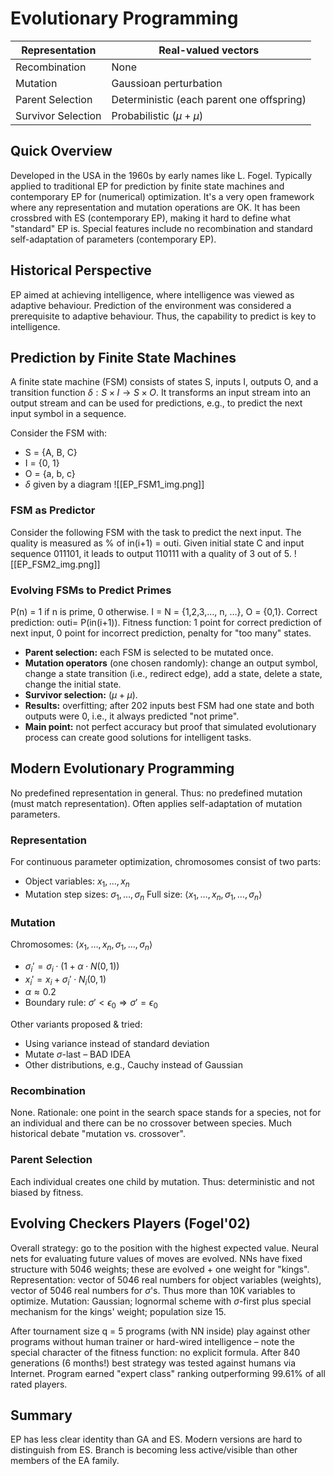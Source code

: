 
# Evolutionary Programming

| Representation     | Real-valued vectors                          |
| ------------------ | ------------------------------------ |
| Recombination      | None                     |
| Mutation           | Gaussioan perturbation                             |
| Parent Selection   | Deterministic (each parent one offspring) |
| Survivor Selection | Probabilistic ($\mu+\mu$)                                     |

## Quick Overview
Developed in the USA in the 1960s by early names like L. Fogel. Typically applied to traditional EP for prediction by finite state machines and contemporary EP for (numerical) optimization. It's a very open framework where any representation and mutation operations are OK. It has been crossbred with ES (contemporary EP), making it hard to define what "standard" EP is. Special features include no recombination and standard self-adaptation of parameters (contemporary EP).

## Historical Perspective
EP aimed at achieving intelligence, where intelligence was viewed as adaptive behaviour. Prediction of the environment was considered a prerequisite to adaptive behaviour. Thus, the capability to predict is key to intelligence.

## Prediction by Finite State Machines
A finite state machine (FSM) consists of states S, inputs I, outputs O, and a transition function $\delta : S \times I \rightarrow S \times O$. It transforms an input stream into an output stream and can be used for predictions, e.g., to predict the next input symbol in a sequence.

Consider the FSM with: 
- S = {A, B, C}
- I = {0, 1}
- O = {a, b, c}
- $\delta$ given by a diagram 
![[EP_FSM1_img.png]]
### FSM as Predictor
Consider the following FSM with the task to predict the next input. The quality is measured as % of in(i+1) = outi. Given initial state C and input sequence 011101, it leads to output 110111 with a quality of 3 out of 5.
![[EP_FSM2_img.png]]
### Evolving FSMs to Predict Primes
P(n) = 1 if n is prime, 0 otherwise. I = N = {1,2,3,…, n, …}, O = {0,1}. Correct prediction: outi= P(in(i+1)). Fitness function: 1 point for correct prediction of next input, 0 point for incorrect prediction, penalty for "too many" states.

- **Parent selection:** each FSM is selected to be mutated once. 
- **Mutation operators** (one chosen randomly): change an output symbol, change a state transition (i.e., redirect edge), add a state, delete a state, change the initial state. 
- **Survivor selection:** ($\mu+\mu$). 
- **Results:** overfitting; after 202 inputs best FSM had one state and both outputs were 0, i.e., it always predicted "not prime". 
- **Main point:** not perfect accuracy but proof that simulated evolutionary process can create good solutions for intelligent tasks.

## Modern Evolutionary Programming
No predefined representation in general. Thus: no predefined mutation (must match representation). Often applies self-adaptation of mutation parameters.

### Representation
For continuous parameter optimization, chromosomes consist of two parts:
- Object variables: $x_1,…,x_n$
- Mutation step sizes: $\sigma_1,…,\sigma_n$
Full size: $\langle x_1,…,x_n, \sigma_1,…,\sigma_n \rangle$

### Mutation
Chromosomes: $\langle x_1,…,x_n, \sigma_1,…,\sigma_n \rangle$
- $\sigma_i' = \sigma_i \cdot (1 + \alpha \cdot N(0,1))$
- $x_i' = x_i + \sigma_i' \cdot N_i(0,1)$
- $\alpha \approx 0.2$
- Boundary rule: $\sigma' < \epsilon_0 \Rightarrow \sigma' = \epsilon_0$

Other variants proposed & tried:
- Using variance instead of standard deviation
- Mutate $\sigma$-last – BAD IDEA
- Other distributions, e.g., Cauchy instead of Gaussian

### Recombination 
None. Rationale: one point in the search space stands for a species, not for an individual and there can be no crossover between species. Much historical debate "mutation vs. crossover".

### Parent Selection
Each individual creates one child by mutation. Thus: deterministic and not biased by fitness.

## Evolving Checkers Players (Fogel'02)
Overall strategy: go to the position with the highest expected value. Neural nets for evaluating future values of moves are evolved. NNs have fixed structure with 5046 weights; these are evolved + one weight for "kings". Representation: vector of 5046 real numbers for object variables (weights), vector of 5046 real numbers for $\sigma$'s. Thus more than 10K variables to optimize. Mutation: Gaussian; lognormal scheme with $\sigma$-first plus special mechanism for the kings' weight; population size 15.

After tournament size q = 5 programs (with NN inside) play against other programs without human trainer or hard-wired intelligence – note the special character of the fitness function: no explicit formula. After 840 generations (6 months!) best strategy was tested against humans via Internet. Program earned "expert class" ranking outperforming 99.61% of all rated players.

## Summary
EP has less clear identity than GA and ES. Modern versions are hard to distinguish from ES. Branch is becoming less active/visible than other members of the EA family.
